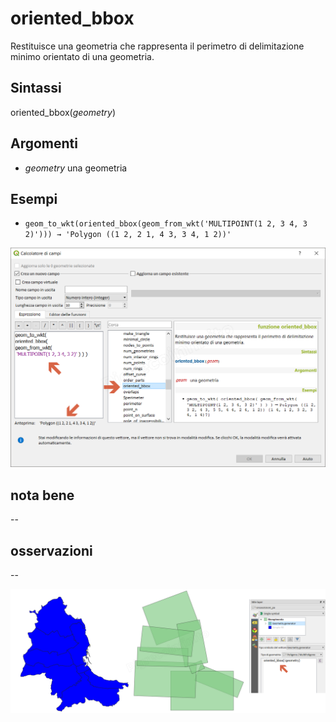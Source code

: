 # oriented_bbox

Restituisce una geometria che rappresenta il perimetro di delimitazione minimo orientato di una geometria.

## Sintassi

oriented_bbox(_geometry_) 

## Argomenti

* _geometry_ una geometria

## Esempi

* `geom_to_wkt(oriented_bbox(geom_from_wkt('MULTIPOINT(1 2, 3 4, 3 2)'))) → 'Polygon ((1 2, 2 1, 4 3, 3 4, 1 2))'`

![](../../img/geometria/oriented_bbox/oriented_bbox1.png)

## nota bene

--

## osservazioni

--

![](../../img/geometria/oriented_bbox/oriented_bbox2.png)